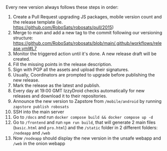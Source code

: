Every new version always follows these steps in order:

1. Create a Pull Request upgrading JS packages, mobile version count and the release template (ie. https://github.com/RoboSats/robosats/pull/2015)
2. Merge to main and add a new tag to the commit following our versioning structure: https://github.com/RoboSats/robosats/blob/main/.github/workflows/release.yml#L7
3. Monitor the triggered action until it's done. A new release draft will be created.
4. Fill the missing points in the release description.
5. Sign with PGP all the assets and upload their signatures.
6. Usually, Coordinators are prompted to upgrade before publishing the new release.
7. Mark the release as the latest and publish.
8. Every day at 19:00 GMT IzzyDroid checks automatically for new releases and download it to their repositories.
9. Announce the new version to Zapstore from `/mobile/android` by running `zapstore publish robosats`
9. SSH into the main server
10. Go to `/docs` and run `docker compose build && docker compose up -d`
11. Go to `/frontend` and run `npm run build`, that will generate 2 main files (`basic.html` and `pro.html`) and the `/static` folder in 2 different folders: `/nodeapp` and `/web`
12. Now `/nodeapp` should display the new version in the unsafe webapp and `/web` in the onion webapp
